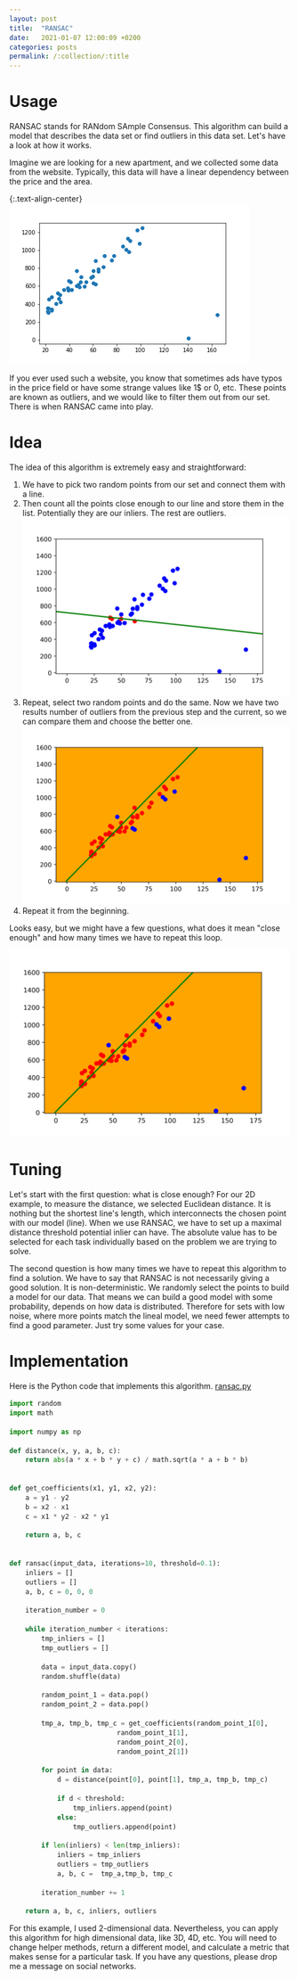 ```yaml
---
layout: post
title:  "RANSAC"
date:   2021-01-07 12:00:09 +0200
categories: posts
permalink: /:collection/:title
---
```


# Usage

RANSAC stands for RANdom SAmple Consensus. This algorithm can build a model that describes the data set or find outliers in this data set. Let's have a look at how it works. 

Imagine we are looking for a new apartment, and we collected some data from the website. Typically, this data will have a linear dependency between the price and the area. 

{:.text-align-center}
![raw_data.png](/assets/images/6/raw_data.png)

If you ever used such a website, you know that sometimes ads have typos in the price field or have some strange values like 1$ or 0, etc. These points are known as outliers, and we would like to filter them out from our set. There is when RANSAC came into play.

# Idea

The idea of this algorithm is extremely easy and straightforward:

1. We have to pick two random points from our set and connect them with a line. 
2. Then count all the points close enough to our line and store them in the list. Potentially they are our inliers. The rest are outliers.
![ransac.py](/assets/images/6/1.png) 
3. Repeat, select two random points and do the same. Now we have two results number of outliers from the previous step and the current, so we can compare them and choose the better one. 
![ransac.py](/assets/images/6/0.png) 
4. Repeat it from the beginning. 

Looks easy, but we might have a few questions, what does it mean "close enough" and how many times we have to repeat this loop.

![ransac.py](/assets/images/6/out.gif)

# Tuning

Let's start with the first question: what is close enough? For our 2D example, to measure the distance, we selected Euclidean distance. It is nothing but the shortest line's length, which interconnects the chosen point with our model (line). When we use RANSAC, we have to set up a maximal distance threshold potential inlier can have. The absolute value has to be selected for each task individually based on the problem we are trying to solve.

The second question is how many times we have to repeat this algorithm to find a solution. We have to say that RANSAC is not necessarily giving a good solution. It is non-deterministic. We randomly select the points to build a model for our data. That means we can build a good model with some probability, depends on how data is distributed. Therefore for sets with low noise, where more points match the lineal model, we need fewer attempts to find a good parameter. Just try some values for your case.

# Implementation

Here is the Python code that implements this algorithm. [ransac.py](https://github.com/andriikushch/andriikushch.github.io/blob/master/assets/code/5/ransac.py)

```python
import random
import math

import numpy as np

def distance(x, y, a, b, c):
    return abs(a * x + b * y + c) / math.sqrt(a * a + b * b)


def get_coefficients(x1, y1, x2, y2):
    a = y1 - y2
    b = x2 - x1
    c = x1 * y2 - x2 * y1

    return a, b, c


def ransac(input_data, iterations=10, threshold=0.1):
    inliers = []
    outliers = []
    a, b, c = 0, 0, 0

    iteration_number = 0

    while iteration_number < iterations:
        tmp_inliers = []
        tmp_outliers = []

        data = input_data.copy()
        random.shuffle(data)

        random_point_1 = data.pop()
        random_point_2 = data.pop()

        tmp_a, tmp_b, tmp_c = get_coefficients(random_point_1[0],
                           random_point_1[1],
                           random_point_2[0],
                           random_point_2[1])

        for point in data:
            d = distance(point[0], point[1], tmp_a, tmp_b, tmp_c)

            if d < threshold:
                tmp_inliers.append(point)
            else:
                tmp_outliers.append(point)

        if len(inliers) < len(tmp_inliers):
            inliers = tmp_inliers
            outliers = tmp_outliers
            a, b, c =  tmp_a,tmp_b, tmp_c

        iteration_number += 1

    return a, b, c, inliers, outliers

```

For this example, I used 2-dimensional data. Nevertheless, you can apply this algorithm for high dimensional data, like 3D, 4D, etc. You will need to change helper methods, return a different model, and calculate a metric that makes sense for a particular task. If you have any questions, please drop me a message on social networks.